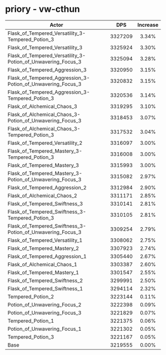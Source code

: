 # priory - vw-cthun
| Actor | DPS | Increase |
|---|:---:|:---:|
|Flask_of_Tempered_Versatility_3-Tempered_Potion_3|3327209|3.34%|
|Flask_of_Tempered_Versatility_3|3325924|3.30%|
|Flask_of_Tempered_Versatility_3-Potion_of_Unwavering_Focus_3|3325094|3.28%|
|Flask_of_Tempered_Aggression_3|3320950|3.15%|
|Flask_of_Tempered_Aggression_3-Potion_of_Unwavering_Focus_3|3320832|3.15%|
|Flask_of_Tempered_Aggression_3-Tempered_Potion_3|3320536|3.14%|
|Flask_of_Alchemical_Chaos_3|3319295|3.10%|
|Flask_of_Alchemical_Chaos_3-Potion_of_Unwavering_Focus_3|3318453|3.07%|
|Flask_of_Alchemical_Chaos_3-Tempered_Potion_3|3317532|3.04%|
|Flask_of_Tempered_Versatility_2|3316097|3.00%|
|Flask_of_Tempered_Mastery_3-Tempered_Potion_3|3316008|3.00%|
|Flask_of_Tempered_Mastery_3|3315993|3.00%|
|Flask_of_Tempered_Mastery_3-Potion_of_Unwavering_Focus_3|3315082|2.97%|
|Flask_of_Tempered_Aggression_2|3312984|2.90%|
|Flask_of_Alchemical_Chaos_2|3311171|2.85%|
|Flask_of_Tempered_Swiftness_3|3310141|2.81%|
|Flask_of_Tempered_Swiftness_3-Tempered_Potion_3|3310105|2.81%|
|Flask_of_Tempered_Swiftness_3-Potion_of_Unwavering_Focus_3|3309254|2.79%|
|Flask_of_Tempered_Versatility_1|3308062|2.75%|
|Flask_of_Tempered_Mastery_2|3307923|2.74%|
|Flask_of_Tempered_Aggression_1|3305440|2.67%|
|Flask_of_Alchemical_Chaos_1|3303387|2.60%|
|Flask_of_Tempered_Mastery_1|3301547|2.55%|
|Flask_of_Tempered_Swiftness_2|3299991|2.50%|
|Flask_of_Tempered_Swiftness_1|3294114|2.32%|
|Tempered_Potion_2|3223144|0.11%|
|Potion_of_Unwavering_Focus_2|3222398|0.09%|
|Potion_of_Unwavering_Focus_3|3221829|0.07%|
|Tempered_Potion_1|3221375|0.06%|
|Potion_of_Unwavering_Focus_1|3221302|0.05%|
|Tempered_Potion_3|3221167|0.05%|
|Base|3219555|0.00%|
